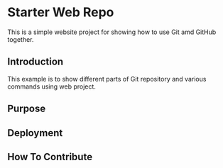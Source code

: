 # Starter Web Repo

This is a simple website project for showing how to use Git amd GitHub together.

## Introduction

This example is to show different parts of Git repository and various commands using web project.

## Purpose

## Deployment

## How To Contribute

